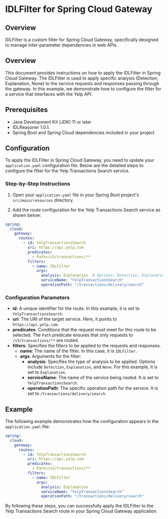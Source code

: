 # IDLFilter for Spring Cloud Gateway

## Overview

IDLFilter is a custom filter for Spring Cloud Gateway, specifically designed to manage inter-parameter dependencies in web APIs.


## Overview

This document provides instructions on how to apply the IDLFilter in Spring Cloud Gateway. The IDLFilter is used to apply specific analysis (Detection, Explanation, None) to the service requests and responses passing through the gateway. In this example, we demonstrate how to configure the filter for a service that interfaces with the Yelp API.

## Prerequisites

- Java Development Kit (JDK) 11 or later
- IDLReasoner 1.0.1.
- Spring Boot and Spring Cloud dependencies included in your project


## Configuration

To apply the IDLFilter in Spring Cloud Gateway, you need to update your `application.yaml` configuration file. Below are the detailed steps to configure the filter for the Yelp Transactions Search service.

### Step-by-Step Instructions

1. Open your `application.yaml` file in your Spring Boot project's `src/main/resources` directory.

2. Add the route configuration for the Yelp Transactions Search service as shown below:

```yaml
spring:
  cloud:
    gateway:
      routes:
        - id: YelpTransactionsSearch
          uri: https://api.yelp.com
          predicates:
            - Path=/v3/transactions/**
          filters:
            - name: IDLFilter
              args:
                analysis: Explanation  # Options: Detection, Explanation, None
                serviceName: "YelpTransactionsSearch"
                operationPath: "/transactions/delivery/search"
```

### Configuration Parameters

- **id**: A unique identifier for the route. In this example, it is set to `YelpTransactionsSearch`.
- **uri**: The URI of the target service. Here, it points to `https://api.yelp.com`.
- **predicates**: Conditions that the request must meet for this route to be selected. The `Path` predicate ensures that only requests to `/v3/transactions/**` are routed.
- **filters**: Specifies the filters to be applied to the requests and responses. 
  - **name**: The name of the filter. In this case, it is `IDLFilter`.
  - **args**: Arguments for the filter:
    - **analysis**: Specifies the type of analysis to be applied. Options include `Detection`, `Explanation`, and `None`. For this example, it is set to `Explanation`.
    - **serviceName**: The name of the service being routed. It is set to `YelpTransactionsSearch`.
    - **operationPath**: The specific operation path for the service. It is set to `/transactions/delivery/search`.

## Example

The following example demonstrates how the configuration appears in the `application.yaml` file:

```yaml
spring:
  cloud:
    gateway:
      routes:
        - id: YelpTransactionsSearch
          uri: https://api.yelp.com
          predicates:
            - Path=/v3/transactions/**
          filters:
            - name: IDLFilter
              args:
                analysis: Explanation
                serviceName: "YelpTransactionsSearch"
                operationPath: "/transactions/delivery/search"
```

By following these steps, you can successfully apply the IDLFilter to the Yelp Transactions Search route in your Spring Cloud Gateway application.
 

